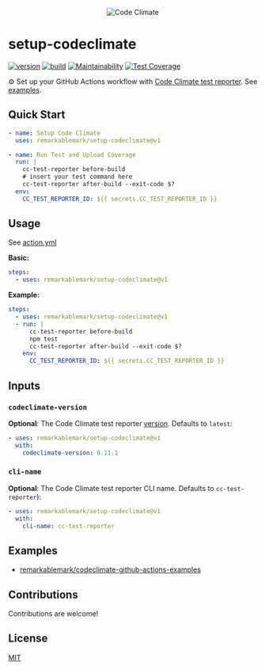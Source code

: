 <p align="center">
  <img src="https://github.com/codeclimate.png?size=200" alt="Code Climate">
</p>

# setup-codeclimate

[![version](https://badgen.net/github/release/remarkablemark/setup-codeclimate)](https://github.com/remarkablemark/setup-codeclimate/releases)
[![build](https://github.com/remarkablemark/setup-codeclimate/actions/workflows/build.yml/badge.svg)](https://github.com/remarkablemark/setup-codeclimate/actions/workflows/build.yml)
[![Maintainability](https://api.codeclimate.com/v1/badges/41506f89fd7e38398c84/maintainability)](https://codeclimate.com/github/remarkablemark/setup-codeclimate/maintainability)
[![Test Coverage](https://api.codeclimate.com/v1/badges/41506f89fd7e38398c84/test_coverage)](https://codeclimate.com/github/remarkablemark/setup-codeclimate/test_coverage)

⚙️ Set up your GitHub Actions workflow with [Code Climate test reporter](https://github.com/codeclimate/test-reporter). See [examples](#examples).

## Quick Start

```yaml
- name: Setup Code Climate
  uses: remarkablemark/setup-codeclimate@v1

- name: Run Test and Upload Coverage
  run: |
    cc-test-reporter before-build
    # insert your test command here
    cc-test-reporter after-build --exit-code $?
  env:
    CC_TEST_REPORTER_ID: ${{ secrets.CC_TEST_REPORTER_ID }}
```

## Usage

See [action.yml](action.yml)

**Basic:**

```yaml
steps:
  - uses: remarkablemark/setup-codeclimate@v1
```

**Example:**

```yaml
steps:
  - uses: remarkablemark/setup-codeclimate@v1
  - run: |
      cc-test-reporter before-build
      npm test
      cc-test-reporter after-build --exit-code $?
    env:
      CC_TEST_REPORTER_ID: ${{ secrets.CC_TEST_REPORTER_ID }}
```

## Inputs

### `codeclimate-version`

**Optional**: The Code Climate test reporter [version](https://github.com/codeclimate/test-reporter/releases). Defaults to `latest`:

```yaml
- uses: remarkablemark/setup-codeclimate@v1
  with:
    codeclimate-version: 0.11.1
```

### `cli-name`

**Optional**: The Code Climate test reporter CLI name. Defaults to `cc-test-reporter`):

```yaml
- uses: remarkablemark/setup-codeclimate@v1
  with:
    cli-name: cc-test-reporter
```

## Examples

- [remarkablemark/codeclimate-github-actions-examples](https://github.com/remarkablemark/codeclimate-github-actions-examples)

## Contributions

Contributions are welcome!

## License

[MIT](LICENSE)

